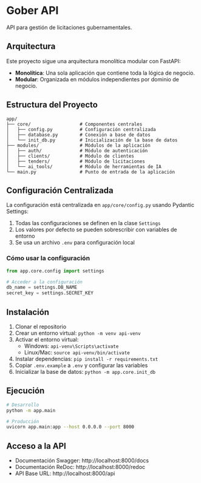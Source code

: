 # Gober API

API para gestión de licitaciones gubernamentales.

## Arquitectura

Este proyecto sigue una arquitectura monolítica modular con FastAPI:

- **Monolítica**: Una sola aplicación que contiene toda la lógica de negocio.
- **Modular**: Organizada en módulos independientes por dominio de negocio.

## Estructura del Proyecto

```
app/
├── core/                  # Componentes centrales
│   ├── config.py          # Configuración centralizada
│   ├── database.py        # Conexión a base de datos
│   └── init_db.py         # Inicialización de la base de datos
├── modules/               # Módulos de la aplicación
│   ├── auth/              # Módulo de autenticación
│   ├── clients/           # Módulo de clientes
│   ├── tenders/           # Módulo de licitaciones
│   └── ai_tools/          # Módulo de herramientas de IA
└── main.py                # Punto de entrada de la aplicación
```

## Configuración Centralizada

La configuración está centralizada en `app/core/config.py` usando Pydantic Settings:

1. Todas las configuraciones se definen en la clase `Settings`
2. Los valores por defecto se pueden sobrescribir con variables de entorno
3. Se usa un archivo `.env` para configuración local

### Cómo usar la configuración

```python
from app.core.config import settings

# Acceder a la configuración
db_name = settings.DB_NAME
secret_key = settings.SECRET_KEY
```

## Instalación

1. Clonar el repositorio
2. Crear un entorno virtual: `python -m venv api-venv`
3. Activar el entorno virtual:
   - Windows: `api-venv\Scripts\activate`
   - Linux/Mac: `source api-venv/bin/activate`
4. Instalar dependencias: `pip install -r requirements.txt`
5. Copiar `.env.example` a `.env` y configurar las variables
6. Inicializar la base de datos: `python -m app.core.init_db`

## Ejecución

```bash
# Desarrollo
python -m app.main

# Producción
uvicorn app.main:app --host 0.0.0.0 --port 8000
```

## Acceso a la API

- Documentación Swagger: http://localhost:8000/docs
- Documentación ReDoc: http://localhost:8000/redoc
- API Base URL: http://localhost:8000/api 